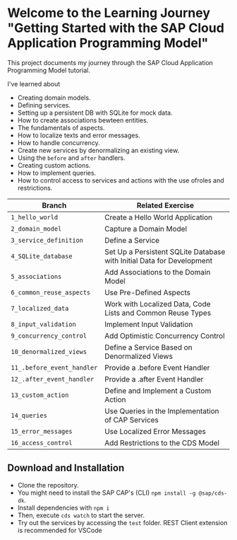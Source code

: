 # Welcome to the Learning Journey "Getting Started with the SAP Cloud Application Programming Model"

This project documents my journey through the SAP Cloud Application Programming Model tutorial.

I've learned about

- Creating domain models.
- Defining services.
- Setting up a persistent DB with SQLite for mock data.
- How to create associations bewteen entities.
- The fundamentals of aspects.
- How to localize texts and error messages.
- How to handle concurrency.
- Create new services by denormalizing an existing view.
- Using the `before` and `after` handlers.
- Creating custom actions.
- How to implement queries.
- How to control access to services and actions with the use ofroles and restrictions.

| Branch                     | Related Exercise                                                      |
| -------------------------- | --------------------------------------------------------------------- |
| `1_hello_world`            | Create a Hello World Application                                      |
| `2_domain_model`           | Capture a Domain Model                                                |
| `3_service_definition`     | Define a Service                                                      |
| `4_SQLite_database`        | Set Up a Persistent SQLite Database with Initial Data for Development |
| `5_associations`           | Add Associations to the Domain Model                                  |
| `6_common_reuse_aspects`   | Use Pre-Defined Aspects                                               |
| `7_localized_data`         | Work with Localized Data, Code Lists and Common Reuse Types           |
| `8_input_validation`       | Implement Input Validation                                            |
| `9_concurrency_control`    | Add Optimistic Concurrency Control                                    |
| `10_denormalized_views`    | Define a Service Based on Denormalized Views                          |
| `11_.before_event_handler` | Provide a .before Event Handler                                       |
| `12_.after_event_handler`  | Provide a .after Event Handler                                        |
| `13_custom_action`         | Define and Implement a Custom Action                                  |
| `14_queries`               | Use Queries in the Implementation of CAP Services                     |
| `15_error_messages`        | Use Localized Error Messages                                          |
| `16_access_control`        | Add Restrictions to the CDS Model                                     |

## Download and Installation

- Clone the repository.
- You might need to install the SAP CAP's (CLI) `npm install -g @sap/cds-dk`.
- Install dependencies with `npm i`
- Then, execute `cds watch` to start the server.
- Try out the services by accessing the `test` folder. REST Client extension is recommended for VSCode
